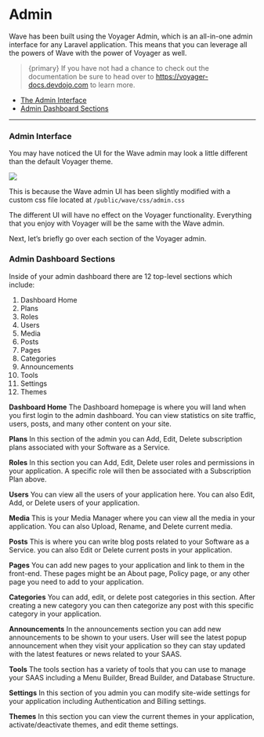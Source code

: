 # Admin

Wave has been built using the Voyager Admin, which is an all-in-one admin interface for any Laravel application. This means that you can leverage all the powers of Wave with the power of Voyager as well.

> {primary} If you have not had a chance to check out the documentation be sure to head over to https://voyager-docs.devdojo.com to learn more.

- [The Admin Interface](#admin-interface)
- [Admin Dashboard Sections](#admin-dashboard-sections)

---

<a name="admin-interface"></a>
### Admin Interface

You may have noticed the UI for the Wave admin may look a little different than the default Voyager theme.

![](/wave/img/docs/1.0/admin-1.png)

This is because the Wave admin UI has been slightly modified with a custom css file located at `/public/wave/css/admin.css`

The different UI will have no effect on the Voyager functionality. Everything that you enjoy with Voyager will be the same with the Wave admin.

Next, let’s briefly go over each section of the Voyager admin.

<a name="admin-dashboard-sections"></a>
### Admin Dashboard Sections

Inside of your admin dashboard there are 12 top-level sections which include:

1. Dashboard Home
2. Plans
3. Roles
4. Users
5. Media
6. Posts
7. Pages
8. Categories
9. Announcements
10. Tools
11. Settings
12. Themes

**Dashboard Home**
The Dashboard homepage is where you will land when you first login to the admin dashboard. You can view statistics on site traffic, users, posts, and many other content on your site.

**Plans**
In this section of the admin you can Add, Edit, Delete subscription plans associated with your Software as a Service.

**Roles**
In this section you can Add, Edit, Delete user roles and permissions in your application. A specific role will then be associated with a Subscription Plan above.

**Users**
You can view all the users of your application here. You can also Edit, Add, or Delete users of your application.

**Media**
This is your Media Manager where you can view all the media in your application. You can also Upload, Rename, and Delete current media.

**Posts**
This is where you can write blog posts related to your Software as a Service. you can also Edit or Delete current posts in your application.

**Pages**
You can add new pages to your application and link to them in the front-end. These pages might be an About page, Policy page, or any other page you need to add to your application.

**Categories**
You can add, edit, or delete post categories in this section. After creating a new category you can then categorize any post with this specific category in your application.

**Announcements**
In the announcements section you can add new announcements to be shown to your users. User will see the latest popup announcement when they visit your application so they can stay updated with the latest features or news related to your SAAS.

**Tools**
The tools section has a variety of tools that you can use to manage your SAAS including a Menu Builder, Bread Builder, and Database Structure.

**Settings**
In this section of you admin you can modify site-wide settings for your application including Authentication and Billing settings.

**Themes**
In this section you can view the current themes in your application, activate/deactivate themes, and edit theme settings.
